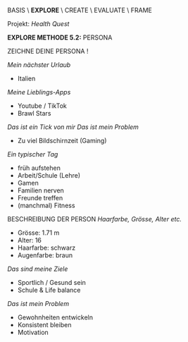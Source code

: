 ﻿BASIS   \   **EXPLORE**   \   CREATE   \   EVALUATE   \   FRAME 

Projekt: *Health Quest*

**EXPLORE METHODE 5.2:** PERSONA

ZEICHNE DEINE PERSONA !

*Mein nächster Urlaub*

- Italien

*Meine Lieblings-Apps*

- Youtube / TikTok
- Brawl Stars

*Das ist ein Tick von mir Das ist mein Problem* 

- Zu viel Bildschirnzeit (Gaming) 

*Ein typischer Tag*

- früh aufstehen
- Arbeit/Schule (Lehre)
- Gamen
- Familien nerven
- Freunde treffen
- (manchmal) Fitness


BESCHREIBUNG DER PERSON
*Haarfarbe, Grösse, Alter etc.*

- Grösse: 1.71 m
- Alter: 16
- Haarfarbe: schwarz
- Augenfarbe: braun

*Das sind meine Ziele*

- Sportlich / Gesund sein
- Schule & Life balance

*Das ist mein Problem*

- Gewohnheiten entwickeln
- Konsistent bleiben
- Motivation 


